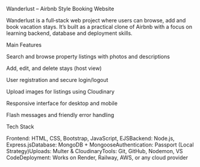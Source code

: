 Wanderlust – Airbnb Style Booking Website

Wanderlust is a full‑stack web project where users can browse, add and book vacation stays. It’s built as a practical clone of Airbnb with a focus on learning backend, database and deployment skills.

Main Features

Search and browse property listings with photos and descriptions

Add, edit, and delete stays (host view)

User registration and secure login/logout

Upload images for listings using Cloudinary

Responsive interface for desktop and mobile

Flash messages and friendly error handling

Tech Stack

Frontend: HTML, CSS, Bootstrap, JavaScript, EJSBackend: Node.js, Express.jsDatabase: MongoDB + MongooseAuthentication: Passport (Local Strategy)Uploads: Multer & CloudinaryTools: Git, GitHub, Nodemon, VS CodeDeployment: Works on Render, Railway, AWS, or any cloud provider